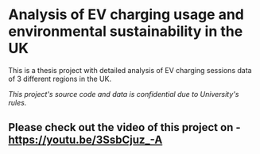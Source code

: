 # Analysis of EV charging usage and environmental sustainability in the UK

This is a thesis project with detailed analysis of EV charging sessions data of 3 different regions in the UK. 

*This project's source code and data is confidential due to University's rules.*

## Please check out the video of this project on - https://youtu.be/3SsbCjuz_-A
